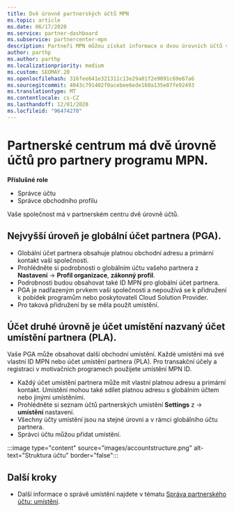 ```yaml
---
title: Dvě úrovně partnerských účtů MPN
ms.topic: article
ms.date: 06/17/2020
ms.service: partner-dashboard
ms.subservice: partnercenter-mpn
description: Partneři MPN můžou získat informace o dvou úrovních účtů v partnerském centru, globálním účtu partnera (PGA) a účtu umístění partnera (PLA).
author: parthp
ms.author: parthp
ms.localizationpriority: medium
ms.custom: SEOMAY.20
ms.openlocfilehash: 316fee641e321311c13e29a01f2e9091c69e67a6
ms.sourcegitcommit: 4043c791402f0acebee6ede160a135e87fe92493
ms.translationtype: MT
ms.contentlocale: cs-CZ
ms.lasthandoff: 12/01/2020
ms.locfileid: "96474270"
---
```

# <a name="partner-center-has-two-levels-of-accounts-for-mpn-partners"></a>Partnerské centrum má dvě úrovně účtů pro partnery programu MPN.


**Příslušné role**

- Správce účtu
- Správce obchodního profilu


Vaše společnost má v partnerském centru dvě úrovně účtů.

## <a name="the-top-level-is-the-partner-global-account-pga"></a>Nejvyšší úroveň je globální účet partnera (PGA).

- Globální účet partnera obsahuje platnou obchodní adresu a primární kontakt vaší společnosti. 
- Prohlédněte si podrobnosti o globálním účtu vašeho partnera z **Nastavení**  ->  **Profil organizace**, **zákonný profil**.
- Podrobnosti budou obsahovat také ID MPN pro globální účet partnera. 
- PGA je nadřazeným prvkem vaší společnosti a nepoužívá se k přidružení k pobídek programům nebo poskytovateli Cloud Solution Provider. 
- Pro taková přidružení by se měla použít umístění.

## <a name="the-second-level-account-is-the-location-account-called-partner-location-account-pla"></a>Účet druhé úrovně je účet umístění nazvaný účet umístění partnera (PLA).

Vaše PGA může obsahovat další obchodní umístění. Každé umístění má své vlastní ID MPN nebo účet umístění partnera (PLA). Pro transakční účely a registraci v motivačních programech použijete umístění MPN ID.

- Každý účet umístění partnera může mít vlastní platnou adresu a primární kontakt. Umístění mohou také sdílet platnou adresu s globálním účtem nebo jinými umístěními.
- Prohlédněte si seznam účtů partnerských umístění **Settings** z  ->  **umístění** nastavení.
- Všechny účty umístění jsou na stejné úrovni a v rámci globálního účtu partnera.
- Správci účtu můžou přidat umístění.

:::image type="content" source="images/accountstructure.png" alt-text="Struktura účtu" border="false":::

## <a name="next-steps"></a>Další kroky

- Další informace o správě umístění najdete v tématu [Správa partnerského účtu: umístění](manage-locations.md).
